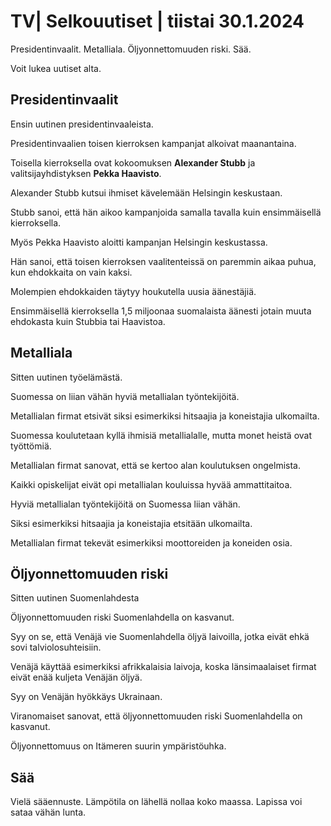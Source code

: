 # TV\| Selkouutiset \| tiistai 30.1.2024

Presidentinvaalit. Metalliala. Öljyonnettomuuden riski. Sää.

Voit lukea uutiset alta.

## Presidentinvaalit

Ensin uutinen presidentinvaaleista.

Presidentinvaalien toisen kierroksen kampanjat alkoivat maanantaina.

Toisella kierroksella ovat kokoomuksen **Alexander Stubb** ja valitsijayhdistyksen **Pekka Haavisto**.

Alexander Stubb kutsui ihmiset kävelemään Helsingin keskustaan.

Stubb sanoi, että hän aikoo kampanjoida samalla tavalla kuin ensimmäisellä kierroksella.

Myös Pekka Haavisto aloitti kampanjan Helsingin keskustassa.

Hän sanoi, että toisen kierroksen vaalitenteissä on paremmin aikaa puhua, kun ehdokkaita on vain kaksi.

Molempien ehdokkaiden täytyy houkutella uusia äänestäjiä.

Ensimmäisellä kierroksella 1,5 miljoonaa suomalaista äänesti jotain muuta ehdokasta kuin Stubbia tai Haavistoa.

## Metalliala

Sitten uutinen työelämästä.

Suomessa on liian vähän hyviä metallialan työntekijöitä.

Metallialan firmat etsivät siksi esimerkiksi hitsaajia ja koneistajia ulkomailta.

Suomessa koulutetaan kyllä ihmisiä metallialalle, mutta monet heistä ovat työttömiä.

Metallialan firmat sanovat, että se kertoo alan koulutuksen ongelmista.

Kaikki opiskelijat eivät opi metallialan kouluissa hyvää ammattitaitoa.

Hyviä metallialan työntekijöitä on Suomessa liian vähän.

Siksi esimerkiksi hitsaajia ja koneistajia etsitään ulkomailta.

Metallialan firmat tekevät esimerkiksi moottoreiden ja koneiden osia.

## Öljyonnettomuuden riski

Sitten uutinen Suomenlahdesta

Öljyonnettomuuden riski Suomenlahdella on kasvanut.

Syy on se, että Venäjä vie Suomenlahdella öljyä laivoilla, jotka eivät ehkä sovi talviolosuhteisiin.

Venäjä käyttää esimerkiksi afrikkalaisia laivoja, koska länsimaalaiset firmat eivät enää kuljeta Venäjän öljyä.

Syy on Venäjän hyökkäys Ukrainaan.

Viranomaiset sanovat, että öljyonnettomuuden riski Suomenlahdella on kasvanut.

Öljyonnettomuus on Itämeren suurin ympäristöuhka.

## Sää

Vielä sääennuste. Lämpötila on lähellä nollaa koko maassa. Lapissa voi sataa vähän lunta.

